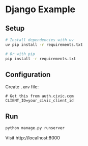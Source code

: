 # Django Example

## Setup

```bash
# Install dependencies with uv
uv pip install -r requirements.txt

# Or with pip
pip install -r requirements.txt
```

## Configuration

Create `.env` file:
```
# Get this from auth.civic.com
CLIENT_ID=your_civic_client_id
```

## Run

```bash
python manage.py runserver
```

Visit http://localhost:8000